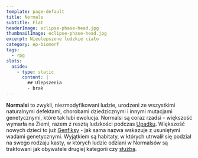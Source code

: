```yaml
---
template: page-default
title: Normals
subtitle: Flat
headerImage: eclipse-phase-head.jpg
thumbnailImage: eclipse-phase-head.jpg
excerpt: Nieulepszone ludzkie ciało
category: ep-biomorf
tags:
  - rpg
slots:
  aside:
    - type: static
      content: |
        ## Ulepszenia
        - brak
---
```

**Normalsi** to zwykli, niezmodyfikowani ludzie, urodzeni ze wszystkimi naturalnymi defektami, chorobami dziedzicznymi i innymi mutacjami genetycznymi, które tak lubi ewolucja. Normalsi są coraz rzadsi - większość wymarła na Ziemi, razem z resztą ludzkości podczas [Upadku](#). Większość nowych dzieci to już [Genfiksy](#) - jak sama nazwa wskazuje z usuniętymi wadami genetycznymi. Wyjątkiem są habitaty, w których utrwalił się podział na swego rodzaju kasty, w których ludzie odziani w Normalsów są traktowani jak obywatele drugiej kategorii czy [służba](#).